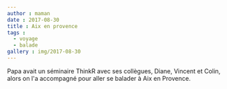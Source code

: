 ```yaml
---
author : maman
date : 2017-08-30
title : Aix en provence
tags : 
  - voyage
  - balade
gallery : img/2017-08-30
---
```


Papa avait un séminaire ThinkR avec ses collègues, Diane, Vincent et Colin, alors on l'a accompagné pour aller se balader à Aix en Provence. 